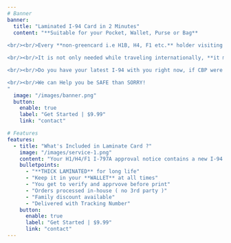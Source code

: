 ```yaml
---
# Banner
banner:
  title: "Laminated I-94 Card in 2 Minutes"
  content: "**Suitable for your Pocket, Wallet, Purse or Bag**
  
<br/><br/>Every **non-greencard i.e H1B, H4, F1 etc.** holder visiting or residing in the US should be able to produce their I-94 ( proof of legal entry ) at all times when asked by an Authorised personnel. 

<br/><br/>It is not only needed while traveling internationally, **it may also be inspected while traveling across states within US or if you live in any of the border states**.

<br/><br/>Do you have your latest I-94 with you right now, if CBP were to ask you?

<br/><br/>We can Help you be SAFE than SORRY!
"
  image: "/images/banner.png"
  button:
    enable: true
    label: "Get Started | $9.99"
    link: "contact"

# Features
features:
  - title: "What's Included in Laminate Card ?"
    image: "/images/service-1.png"
    content: "Your H1/H4/F1 I-797A approval notice contains a new I-94  (towards bottom). You will be asked to upload scanned copy. Our AI then auto extracts the I-94 section, prints and laminates it in Visting Card size and ships it to you."
    bulletpoints:
      - "**THICK LAMINATED** for long life"
      - "Keep it in your **WALLET** at all times"
      - "You get to verify and apprvove before print"
      - "Orders processed in-house ( no 3rd party )"
      - "Family discount available"
      - "Delivered with Tracking Number"
    button:
      enable: true
      label: "Get Started | $9.99"
      link: "contact"
---
```

